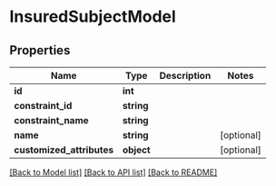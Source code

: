 # InsuredSubjectModel

## Properties
Name | Type | Description | Notes
------------ | ------------- | ------------- | -------------
**id** | **int** |  | 
**constraint_id** | **string** |  | 
**constraint_name** | **string** |  | 
**name** | **string** |  | [optional] 
**customized_attributes** | **object** |  | [optional] 

[[Back to Model list]](../../README.md#documentation-for-models) [[Back to API list]](../../README.md#documentation-for-api-endpoints) [[Back to README]](../../README.md)

